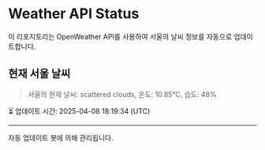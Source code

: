 
# Weather API Status

이 리포지토리는 OpenWeather API를 사용하여 서울의 날씨 정보를 자동으로 업데이트합니다.

## 현재 서울 날씨
> 서울의 현재 날씨: scattered clouds, 온도: 10.85°C, 습도: 48%

⏳ 업데이트 시간: 2025-04-08 18:19:34 (UTC)

---
자동 업데이트 봇에 의해 관리됩니다.
